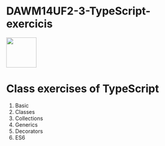 # DAWM14UF2-3-TypeScript-exercicis

<img src="https://upload.wikimedia.org/wikipedia/commons/a/a6/TypeScript_Logo.png" height="80px">

<h1>Class exercises of TypeScript</h1>

<ol>
<li>Basic</li>
<li>Classes</li>
<li>Collections</li>
<li>Generics</li>
<li>Decorators</li>
<li>ES6</li>
</ol>


